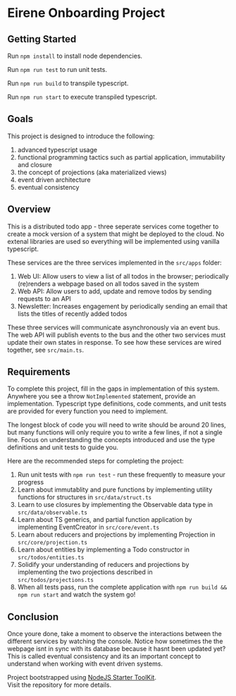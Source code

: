 # Eirene Onboarding Project

## Getting Started

Run `npm install` to install node dependencies.

Run `npm run test` to run unit tests.

Run `npm run build` to transpile typescript.

Run `npm run start` to execute transpiled typescript.

## Goals

This project is designed to introduce the following:

1) advanced typescript usage
2) functional programming tactics such as partial application, immutability and closure
3) the concept of projections (aka materialized views)
4) event driven architecture
5) eventual consistency

## Overview

This is a distributed todo app - three seperate services come together to create a mock version of a system that might be 
deployed to the cloud. No extenal libraries are used so everything will be implemented using vanilla typescript. 

These services are the three services implemented in the `src/apps` folder:

1) Web UI: Allow users to view a list of all todos in the browser; periodically (re)renders a webpage based on all todos saved in the system
2) Web API: Allow users to add, update and remove todos by sending requests to an API 
3) Newsletter: Increases engagement by periodically sending an email that lists the titles of recently added todos 

These three services will communicate asynchronously via an event bus. The web API will publish events to the bus and the other two services must update their own states in response. To see how these services are wired together, see `src/main.ts`.

## Requirements

To complete this project, fill in the gaps in implementation of this system. Anywhere you see a throw `NotImplemented` statement, provide an implementation. Typescript type definitions, code comments, and unit tests are provided for every function you need to implement. 

The longest block of code you will need to write should be around 20 lines, but many functions will only require you to write a few lines, if not a single line. Focus on understanding the concepts introduced and use the type definitions and unit tests to guide you.

Here are the recommended steps for completing the project:

1) Run unit tests with `npm run test` - run these frequently to measure your progress
2) Learn about immutablity and pure functions by implementing utility functions for structures in `src/data/struct.ts`
3) Learn to use closures by implementing the Observable data type in `src/data/observable.ts`
4) Learn about TS generics, and partial function application by implementing EventCreator in `src/core/event.ts`
5) Learn about reducers and projections by implementing Projection in `src/core/projection.ts`
6) Learn about entities by implementing a Todo constructor in `src/todos/entities.ts`
6) Solidify your understanding of reducers and projections by implementing the two projections described in `src/todos/projections.ts`
7) When all tests pass, run the complete application with `npm run build && npm run start` and watch the system go! 

## Conclusion

Once youre done, take a moment to observe the interactions between the different services by watching the console. Notice how sometimes the the webpage isnt in sync with its database because it hasnt been updated yet? This is called eventual consistency and its an important concept to understand when working with event driven systems. 

Project bootstrapped using [NodeJS Starter ToolKit](https://github.com/vitorsalgado/create-nodejs-ts).  
Visit the repository for more details.
